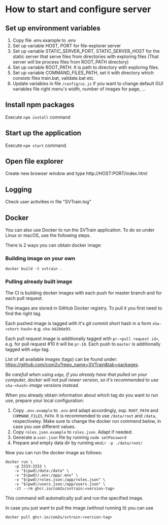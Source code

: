 # How to start and configure server

## Set up environment variables

1. Copy file .env.example to .env
2. Set up variable HOST, PORT for file-explorer server
3. Set up variable STATIC_SERVER_PORT, STATIC_SERVER_HOST for the static server that serve files from directories with exploring files (That server will be process files from ROOT_PATH directory)
4. Set up variable ROOT_PATH. It is path to directory with exploring files.
5. Set up variable COMMAND_FILES_PATH, set it with directory which consists files train.bat, validate.bat etc.
6. Update variables in file `/config/ui.js` if you want to change default GUI variables file right menu's width, number of images for page, ...

## Install npm packages

Execute `npm install` command

## Start up the application

Execute `npm start` command.

## Open file explorer

Create new browser window and type http://HOST:PORT/index.html

## Logging

Check user activities in file "SVTrain.log"

## Docker

You can also use Docker to run the SVTrain application. To do so under Linux or macOS, use the following steps.

There is 2 ways you can obtain docker image:
### Building image on your own

```
docker build -t svtrain .
```

### Pulling already built image

The CI is building docker images with each push for master branch and for each pull request.

The images are stored in GitHub Docker registry. To pull it you first need to find the right tag.

Each pushed image is tagged with it's git commit short hash in a form `sha-<short-hash>` e.g. `sha-bb2b6e93`.

Each pull request image is additionally tagged with `pr-<pull request id>`, e.g. for pull request #10 it will be `pr-10`.
Each push to `master` is additionally tagged with `edge` tag.

List of all available images (tags) can be found under: https://github.com/com2u?repo_name=SVTrain&tab=packages.

*Be carefull when using `edge`, if you already have that pulled on your computer, docker will not pull newer version, so it's recommended to use `sha-<hash>` image versions instead.*

When you already obtain information about which tag do you want to run use, prepare your local configuration:
1. Copy `.env.example` to `.env` and adapt accordingly, esp. `ROOT_PATH` and `COMMAND_FILES_PATH`. It is recommended to use `/data/root` and `/data`, respectiveley. Make sure to change the docker run commend below, in case you use different values.
2. Copy `roles.json.example` to `roles.json`. Adapt if needed.
3. Generate a `user.json` file by running `node setPassword`
4. Prepare and empty data dir by running `mkdir -p ./data/root/`

Now you can run the docker image as follows:

```
docker run \
    -p 3333:3333 \
    -v "$(pwd)/data:/data" \
    -v "$(pwd)/.env:/app/.env" \
    -v "$(pwd)/roles.json:/app/roles.json" \
    -v "$(pwd)/users.json:/app/users.json" \
    -it --rm ghcr.io/com2u/svtrain:<version-tag>
```

This command will automatically pull and run the specified image.

In case you just want to pull the image (without running it) you can use
```
docker pull ghcr.io/com2u/svtrain:<version-tag>
```
